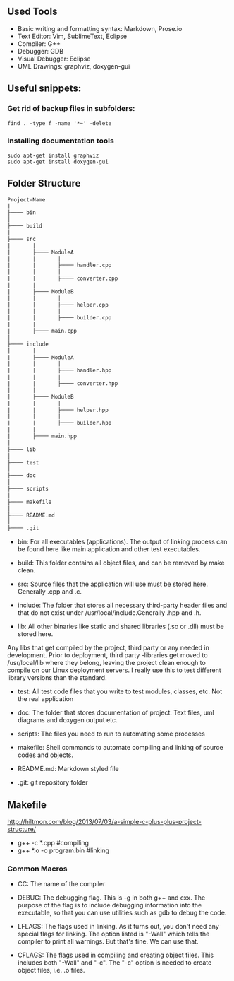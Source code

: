 ## Used Tools
- Basic writing and formatting syntax: Markdown, Prose.io
- Text Editor: Vim, SublimeText, Eclipse
- Compiler: G++
- Debugger: GDB
- Visual Debugger: Eclipse
- UML Drawings: graphviz, doxygen-gui


## Useful snippets:
### Get rid of backup files in subfolders:
	find . -type f -name '*~' -delete

### Installing documentation tools
	sudo apt-get install graphviz
	sudo apt-get install doxygen-gui


## Folder Structure

 ```html
Project-Name  
|	
├──── bin	
│	
├──── build	
│	
├──── src  
|		|	
|		├──── ModuleA	
|		|		|
|		|		├──── handler.cpp	
|		|		|	
|		|		├──── converter.cpp 
|		|  
|		├──── ModuleB  
|		|		|
|		|		├──── helper.cpp
|		|		|
|		|		├──── builder.cpp
|		|		
|		├──── main.cpp	
│
├──── include
|		|	
|		├──── ModuleA
|		|		|
|		|		├──── handler.hpp
|		|		|
|		|		├──── converter.hpp
|		|		
|		├──── ModuleB
|		|		|
|		|		├──── helper.hpp
|		|		|
|		|		├──── builder.hpp
|		|		
|		├──── main.hpp
│
├──── lib
│
├──── test
│
├──── doc
│
├──── scripts
│
├──── makefile
│
├──── README.md
│
├──── .git
```

- bin: For all executables (applications). The output of linking process can be found here like main application and other test executables.

- build: This folder contains all object files, and can be removed by make clean.

- src: Source files that the application will use must be stored here. Generally .cpp and .c.

- include: The folder that stores all necessary third-party header files and that do not exist under /usr/local/include.Generally .hpp and .h.

- lib: All other binaries like static and shared libraries (.so or .dll) must be stored here.

Any libs that get compiled by the project, third party or any needed in development. Prior to deployment, third party -libraries get moved to /usr/local/lib where they belong, leaving the project clean enough to compile on our Linux deployment servers. I really use this to test different library versions than the standard.

- test: All test code files that you write to test modules, classes, etc. Not the real application

- doc: The folder that stores documentation of project. Text files, uml diagrams and doxygen output etc. 

- scripts: The files you need to run to automating some processes

- makefile: Shell commands to automate compiling and linking of source codes and objects.

- README.md: Markdown styled file

- .git: git repository folder


## Makefile

http://hiltmon.com/blog/2013/07/03/a-simple-c-plus-plus-project-structure/

- g++ -c *.cpp #compiling
- g++ *.o -o program.bin #linking 


### Common Macros
- CC: The name of the compiler

- DEBUG: The debugging flag. This is -g in both g++ and cxx. The purpose of the flag is to include debugging information into the executable, so that you can use utilities such as gdb to debug the code.

- LFLAGS: The flags used in linking. As it turns out, you don't need any special flags for linking. The option listed is "-Wall" which tells the compiler to print all warnings. But that's fine. We can use that.

- CFLAGS: The flags used in compiling and creating object files. This includes both "-Wall" and "-c". The "-c" option is needed to create object files, i.e. .o files.
